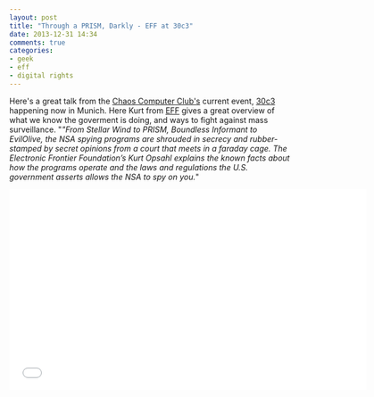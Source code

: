 ```yaml
---
layout: post
title: "Through a PRISM, Darkly - EFF at 30c3"
date: 2013-12-31 14:34
comments: true
categories:
- geek
- eff
- digital rights
--- 
```

<p>Here's a great talk from the <a href="http://ccc.de">Chaos Computer Club's</a> current event, <a href="https://events.ccc.de/congress/2013/wiki/Static:FAQ">30c3</a> happening now in Munich. Here Kurt from <a href="http://eff.org">EFF</a> gives a great overview of what we know the goverment is doing, and ways to fight against mass surveillance. "<i>"From Stellar Wind to PRISM, Boundless Informant to EvilOlive, the NSA spying programs are shrouded in secrecy and rubber-stamped by secret opinions from a court that meets in a faraday cage. The Electronic Frontier Foundation’s Kurt Opsahl explains the known facts about how the programs operate and the laws and regulations the U.S. government asserts allows the NSA to spy on you.</i>"</p>
<div align="center">
    <iframe width="640" height="360" src="//www.youtube-nocookie.com/embed/BMwPe2KqYn4" frameborder="0" allowfullscreen></iframe>
</div>
